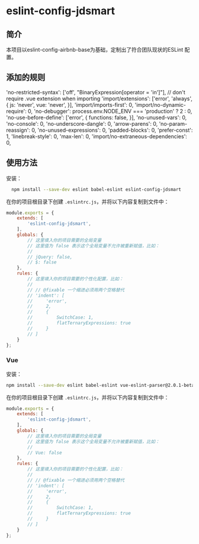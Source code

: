 # eslint-config-jdsmart

## 简介

 本项目以eslint-config-airbnb-base为基础，定制出了符合团队现状的ESLint 配置。

## 添加的规则
 'no-restricted-syntax': ['off', "BinaryExpression[operator = 'in']"],
  // don't require .vue extension when importing
  'import/extensions': ['error', 'always', {
    js: 'never',
    vue: 'never',
  }],
  'import/imports-first': 0,
  'import/no-dynamic-require': 0,
  'no-debugger': process.env.NODE_ENV === 'production' ? 2 : 0,
  'no-use-before-define': ['error', { functions: false, }],
  'no-unused-vars': 0,
  'no-console': 0,
  'no-underscore-dangle': 0,
  'arrow-parens': 0,
  'no-param-reassign': 0,
  'no-unused-expressions': 0,
  'padded-blocks': 0,
  'prefer-const': 1,
  'linebreak-style': 0,
  'max-len': 0,
  'import/no-extraneous-dependencies': 0,

## 使用方法

安装：

  ```bash
    npm install --save-dev eslint babel-eslint eslint-config-jdsmart
  ```

在你的项目根目录下创建 `.eslintrc.js`，并将以下内容复制到文件中：

```js
module.exports = {
    extends: [
        'eslint-config-jdsmart',
    ],
    globals: {
        // 这里填入你的项目需要的全局变量
        // 这里值为 false 表示这个全局变量不允许被重新赋值，比如：
        //
        // jQuery: false,
        // $: false
    },
    rules: {
        // 这里填入你的项目需要的个性化配置，比如：
        //
        // // @fixable 一个缩进必须用两个空格替代
        // 'indent': [
        //     'error',
        //     2,
        //     {
        //         SwitchCase: 1,
        //         flatTernaryExpressions: true
        //     }
        // ]
    }
};
```

### Vue

安装：

```bash
npm install --save-dev eslint babel-eslint vue-eslint-parser@2.0.1-beta.2 babel-eslint eslint-plugin-vue@3 eslint-config-jdsmart
```

在你的项目根目录下创建 `.eslintrc.js`，并将以下内容复制到文件中：

```js
module.exports = {
    extends: [
        'eslint-config-jdsmart',
    ],
    globals: {
        // 这里填入你的项目需要的全局变量
        // 这里值为 false 表示这个全局变量不允许被重新赋值，比如：
        //
        // Vue: false
    },
    rules: {
        // 这里填入你的项目需要的个性化配置，比如：
        //
        // // @fixable 一个缩进必须用两个空格替代
        // 'indent': [
        //     'error',
        //     2,
        //     {
        //         SwitchCase: 1,
        //         flatTernaryExpressions: true
        //     }
        // ]
    }
};
```

